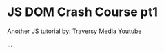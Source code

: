 # JS DOM Crash Course pt1

Another JS tutorial by: Traversy Media
[Youtube](https://youtu.be/0ik6X4DJKCc)

...
